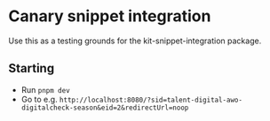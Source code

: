 # Canary snippet integration

Use this as a testing grounds for the kit-snippet-integration package.

## Starting

- Run `pnpm dev`
- Go to e.g. `http://localhost:8080/?sid=talent-digital-awo-digitalcheck-season&eid=2&redirectUrl=noop`
